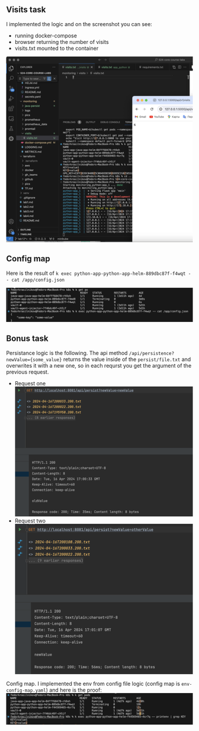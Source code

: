 ## Visits task 

I implemented the logic and on the screenshot you can see:
- running docker-compose
- browser returning the number of visits 
- visits.txt mounted to the container 

![screenshot](pics/visits.png)

## Config map

Here is the result of `k exec python-app-python-app-helm-889dbc87f-f4wqt -- cat /app/config.json`

![screenshot](pics/config-map.png)

## Bonus task

Persistance logic is the following. The api method `/api/persistence?newValue={some_value}` returns the value inside of the `persist/file.txt` and overwrites it with a new one, so in each requrst you get the argument of the previous request. 
- Request one 
![screenshot](pics/oldValue.png)
- Request two 
![screenshot](pics/newValue.png)

Config map. I implemented the env from config file logic (config map is `env-config-map.yaml`) and here is the proof: 
![screenshot](pics/envFromConfMap.png)

